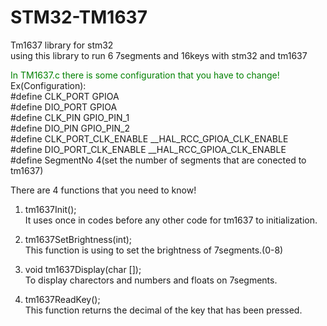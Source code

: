 # STM32-TM1637
Tm1637 library for stm32<br>
using this library to run 6 7segments and 16keys with stm32 and tm1637

<font color="green">In TM1637.c there is some configuration that you have to change!</font><br>
Ex(Configuration):<br>
#define CLK_PORT GPIOA<br>
#define DIO_PORT GPIOA<br>
#define CLK_PIN GPIO_PIN_1<br>
#define DIO_PIN GPIO_PIN_2<br>
#define CLK_PORT_CLK_ENABLE __HAL_RCC_GPIOA_CLK_ENABLE<br>
#define DIO_PORT_CLK_ENABLE __HAL_RCC_GPIOA_CLK_ENABLE<br>
#define SegmentNo 4(set the number of segments that are conected to tm1637)<br>


There are 4 functions that you need to know!
1. tm1637Init();<br>
It uses once in codes before any other code for tm1637 to initialization.<br>

2. tm1637SetBrightness(int);<br>
This function is using to set the brightness of 7segments.(0-8)<br>

3. void tm1637Display(char []);<br>
To display charectors and numbers and floats on 7segments.<br>

4. tm1637ReadKey();<br>
This function returns the decimal of the key that has been pressed.<br>
